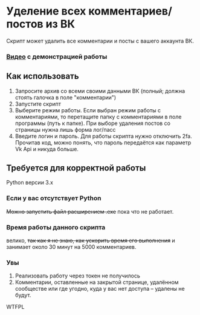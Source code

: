 # Уделение всех комментариев/постов из ВК
Скрипт может удалить все комментарии и посты с вашего аккаунта ВК.

### <a href=https://youtu.be/PcJjErgH_og>Видео</a> с демонстрацией работы 

## Как использовать
1) Запросите архив со всеми своими данными ВК (полный; должна стоять галочка в поле "комментарии")
2) Запустите скрипт
3) Выберите режим работы. Если выбран режим работы с комментариями, то перетащите папку с комментариями в поле программы (путь к папке). При выборе удаления постов со страницы нужна лишь форма лог/пасс
4) Введите логин и пароль. Для работы скрипта нужно отключить 2fa. Прочитав код, можно понять, что пароль передаётся как параметр Vk Api и никуда больше.

## Требуется для корректной работы
Python версии 3.x

### Если у вас отсутствует Python
<s>Можно запустить файл расширением .exe</s> пока что не работает. 

### Время работы данного скрипта
велико, <s>так как я не знаю, как ускорить время его выполнения</s> и занимает около 30 минут на 5000 комментариев. 

### Увы
1) Реализовать работу через токен не получилось
2) Комментарии, оставленные на закрытой странице, удалённом сообществе или где угодно, куда у вас нет доступа – удалены не будут. 

<a href="http://www.wtfpl.net/"><img
       src="http://www.wtfpl.net/wp-content/uploads/2012/12/wtfpl-badge-4.png"
       width="80" height="15" alt="WTFPL" /></a>
